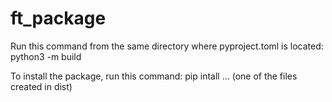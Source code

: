 # ft_package

Run this command from the same directory where pyproject.toml is located:
python3 -m build

To install the package, run this command:
pip intall ... (one of the files created in dist)